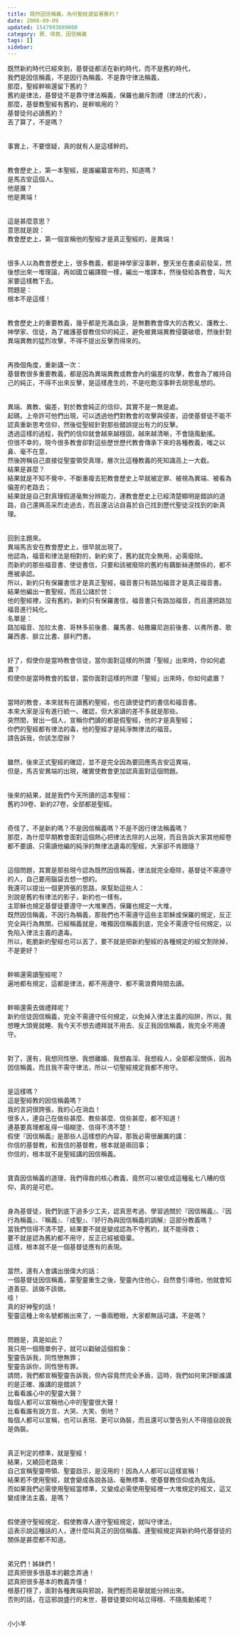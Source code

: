 ```yaml
---
title: 既然因信稱義，為何聖經還留著舊約？
date: 2008-09-09
updated: 1547993089000
category: 罪、得救、因信稱義
tags: []
sidebar: 
---
```


<p>既然新約時代已經來到，基督徒都活在新約時代，而不是舊約時代，<br/>我們是因信稱義，不是因行為稱義、不是靠守律法稱義，<br/>那麼，聖經幹嘛還留下舊約？<br/><!--more-->舊約是律法，基督徒不是靠守律法稱義，保羅也嚴斥割禮（律法的代表），<br/>那麼，基督教聖經有舊約，是幹嘛用的？<br/>基督徒何必讀舊約？<br/>丟了算了，不是嗎？<br/><br/><br/>事實上，不要懷疑，真的就有人是這樣幹的。<br/><br/><br/>教會歷史上，第一本聖經，是誰編纂宣布的，知道嗎？<br/>是馬吉安這個人。<br/>他是誰？<br/>他是異端！<br/><br/><br/>這是甚麼意思？<br/>意思就是說：<br/>教會歷史上，第一個宣稱他的聖經才是真正聖經的，是異端！<br/><br/><br/>很多人以為教會歷史上，很多教義，都是神學家沒事幹，整天坐在書桌前發呆，然後想出來一堆理論，再如國立編譯館一樣，編出一堆課本，然後發給各教會，叫大家要這樣教下去。<br/>問題是：<br/>根本不是這樣！<br/><br/><br/>教會歷史上的重要教義，幾乎都是充滿血淚，是無數教會偉大的古教父、護教士、神學家、信徒，為了維護基督教信仰的純正，避免被異端異教侵襲破壞，然後針對異端異教的猛烈攻擊，不得不提出反擊而得來的。<br/><br/><br/>再換個角度，重新講一次：<br/>基督教很多重要教義，都是因為異端異教或教會內的偏差的攻擊，教會為了維持自己的純正，不得不出來反擊，是這樣產生的，不是吃飽沒事幹去胡思亂想的。<br/><br/><br/>異端、異教、偏差，對於教會純正的信仰，其實不是一無是處。<br/>起碼，上帝許可他們出現，可以透過他們對教會的攻擊與侵害，迫使基督徒不能不認真重新思考信仰，然後從聖經針對那些錯誤提出有力的反擊。<br/>透過這樣的過程，我們的信仰就會越來越穩固，越來越清晰，不會隨風動搖。<br/>但很不幸的，現今很多教會卻對這些歷世歷代教會傳承下來的各種教義，嗤之以鼻、毫不在意，<br/>然後誇稱自己直接從聖靈領受真理，層次比這種教義的死知識高上一大截。<br/>結果是甚麼？<br/>結果就是不知不覺中，不斷重複去犯教會歷史上早就被定罪、被視為異端、被看為偏差的老路去；<br/>結果就是自己對真理假道毫無分辨能力，連教會歷史上已經清楚顯明是錯誤的道路，自己還興高采烈走過去，而且還沾沾自喜於自己找到歷代聖徒沒找到的新真理。<br/><br/><br/>回到主題來。<br/>異端馬吉安在教會歷史上，很早就出現了。<br/>他認為，福音和律法是相對的，新約來了，舊約就完全無用，必需廢除。<br/>而新約的那些福音書、使徒書信，只要和該被廢除的舊約有藕斷絲連關係的，都不應被承認。<br/>所以，新約只有保羅書信才是真正聖經，福音書只有路加福音才是真正福音書。<br/>結果他編出一套聖經，而且公諸於世：<br/>他的聖經裡，沒有舊約，新約只有保羅書信，福音書只有路加福音，而且還把路加福音進行純化。<br/>名單是：<br/>路加福音、加拉太書、哥林多前後書、羅馬書、帖撒羅尼迦前後書、以弗所書、歌羅西書、腓立比書、腓利門書。<br/><br/><br/>好了，假使你是當時教會信徒，當你面對這樣的所謂「聖經」出來時，你如何處置？<br/>假使你是當時教會的監督，當你面對這樣的所謂「聖經」出來時，你如何處置？<br/><br/><br/>當時的教會，本來就有在讀舊約聖經，也在讀使徒們的書信和福音書。<br/>本來大家是沒有進行統一、確認，但大家讀的差不多就是那些。<br/>突然間，冒出一個人，宣稱你們讀的都是假聖經，他的才是真聖經；<br/>你們的聖經都有律法的毒，他的聖經才是純淨無律法的福音。<br/>請告訴我，你該怎麼辦？<br/><br/><br/>雖然，後來正式聖經的確認，並不是完全因為要回應馬吉安這異端，<br/>但是，馬吉安異端的出現，確實使教會更加認真面對這個問題。<br/><br/><br/>後來的結果，就是我們今天所讀的這本聖經：<br/>舊約39卷、新約27卷，全部都是聖經。<br/><br/><br/>奇怪了，不是新約嗎？不是因信稱義嗎？不是不因行律法稱義嗎？<br/>那麼，為什麼早期教會面對這個熱心把律法去除的人出現，而且告訴大家其他經卷都不要讀、只需讀他編的純淨的無律法遺毒的聖經，大家卻不肯跟隨？<br/><br/><br/>這個問題，其實是那些現今認為既然因信稱義，律法就完全廢除，基督徒不需遵守的人，自己要用腦袋去想一想的。<br/>我還可以提出一個更誇張的思路，來幫助這些人：<br/>別說是舊約有律法的影子，新約也一樣有。<br/>主耶穌也規定基督徒要遵守一大堆東西，保羅也規定一大堆，<br/>既然因信稱義，不因行為稱義，那我們也不需遵守這些主耶穌或保羅的規定，反正完全與行為無關，已經稱義就是，唯獨因信稱義到底，完全不需遵守任何規定，以免陷入律法主義的遺毒。<br/>所以，乾脆新約聖經也可以丟了，要不就是把新約聖經的各種規定的經文割除掉，不是更好？<br/><br/><br/>幹嘛還需讀聖經呢？<br/>遍地都有規定，這都是律法，都不用遵守、都不需浪費時間去讀。<br/><br/><br/>幹嘛還需去做禮拜呢？<br/>新約信徒因信稱義，完全不需遵守任何規定，以免掉入律法主義的陷阱，所以，我想睡大頭覺就睡、我今天不想去禮拜就不用去、反正我因信稱義，我完全不用遵守。<br/><br/><br/>對了，還有，我想同性戀、我想離婚、我想姦淫、我想殺人，全部都沒關係，因為因信稱義，而且我不需守律法，所以一切聖經規定我都不用守。<br/><br/><br/>是這樣嗎？<br/>這是聖經教的因信稱義嗎？<br/>我的言詞很誇張，我的心在淌血！<br/>很多人，連自己在做些甚麼、教些甚麼、信些甚麼，都不知道！<br/>連基要真理都亂得一塌糊塗、信得不清不楚！<br/>假使『因信稱義』是那些人這樣想的內容，那我必需很嚴厲的講：<br/>你信的基督教，和我信的基督教，根本就是兩回事；<br/>你信的，根本就不是聖經講的因信稱義。<br/><br/><br/>寶貴因信稱義的道理，我們得救的核心教義，竟然可以被信成這種亂七八糟的信仰，真的是可悲。<br/><br/><br/>身為基督徒，我們到底下過多少工夫，認真思考過、學習過關於『因信稱義』、『因行為稱義』、『稱義』、『成聖』、『好行為與因信稱義的調解』這部分教義嗎？<br/>當我們信得不清不楚，結果要不就是變成認為不守舊約，就不能得救；<br/>要不就是認為舊約都不用守，反正已經被廢棄。<br/>這樣，根本就不是一個基督徒應有的表現。<br/><br/><br/>當然，還有人會講出很偉大的話：<br/>一個基督徒因信稱義，蒙聖靈重生之後，聖靈內住他心，自然會引導他，他就會知道善惡、該做不該做。<br/>哇！<br/>真的好神聖的話！<br/>聖靈這種上帝名號都搬出來了，一番兩瞪眼，大家都無話可講，不是嗎？<br/><br/><br/>問題是，真是如此？<br/>我只用一個簡單例子，就可以戳破這個假象：<br/>聖靈告訴我，同性戀無罪；<br/>聖靈告訴你，同性戀有罪。<br/>請問，我們都宣稱聖靈告訴我，但內容竟然完全矛盾，這時，我們如何來評斷誰講的是正確、誰講的是錯誤？<br/>比看看誰心中的聖靈大聲？<br/>每個人都可以宣稱他心中的聖靈很大聲！<br/>比看看誰有說方言、大哭、大笑、倒地？<br/>每個人都可以宣稱，也可以表現、更可以偽裝，而且還可以警告別人不得擅自說我是偽裝。<br/><br/><br/>真正判定的標準，就是聖經！<br/>結果，又繞回老路來：<br/>自己宣稱聖靈帶領、聖靈啟示，是沒用的！因為人人都可以這樣宣稱！<br/>結果若不使用聖經，就會變成各說各話、毫無標準，使基督教信仰成為鬼話。<br/>而如果我們必需使用聖經當標準，又變成必需使用聖經裡一大堆規定的經文，這又變成律法主義，是嗎？<br/><br/><br/>假使遵守聖經規定、假使教導人遵守聖經規定，就叫守律法，<br/>這表示說這種話的人，連什麼叫真正的因信稱義、連聖經規定與新約時代基督徒的關係是甚麼都不知道。<br/><br/><br/>弟兄們！姊妹們！<br/>認真把很多很基本的觀念弄通！<br/>認真把很多基本的教義弄懂！<br/>根基打穩了，面對各種異端與邪說，我們輕而易舉就能分辨出來。<br/>否則的話，在這邪說盛行的末世，基督徒要如何站立得穩、不隨風動搖呢？<br/><br/><br/>小小羊</p>